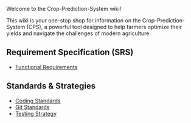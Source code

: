 Welcome to the Crop-Prediction-System wiki!

This wiki is your one-stop shop for information on the Crop-Prediction-System (CPS), a powerful tool designed to help farmers optimize their yields and navigate the challenges of modern agriculture.

## Requirement Specification (SRS)

- [Functional Requirements](https://github.com/COS301-SE-2024/Crop-Prediction-System/wiki/Functional-Requirements)

## Standards & Strategies

- [Coding Standards](https://github.com/COS301-SE-2024/Crop-Prediction-System/wiki/Coding-Standards)
- [Git Standards](https://github.com/COS301-SE-2024/Crop-Prediction-System/wiki/Git-Standards)
- [Testing Strategy](https://github.com/COS301-SE-2024/Crop-Prediction-System/wiki/Testing-Strategy)